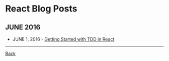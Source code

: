 # React Blog Posts

## JUNE 2016

* JUNE 1, 2016 - [Getting Started with TDD in React](https://semaphoreci.com/community/tutorials/getting-started-with-tdd-in-react)

---

[Back](README.md)
